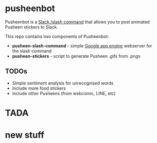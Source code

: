 # pusheenbot

Pusheenbot is a [Slack /slash command](https://api.slack.com/slash-commands) that allows you to post animated Pusheen stickers to Slack.

This repo contains two components of Pusheenbot:
* **pusheen-slash-command** - simple [Google app engine](https://cloud.google.com/appengine/) webserver for the slash command
* **pusheen-stickers** - script to generate Pusheen .gifs from .pngs


## TODOs
* Simple sentiment analysis for unrecognised words
* Include more food stickers 
* Include other Pusheens (from webcomic, LINE, etc)
# TADA
# new stuff
